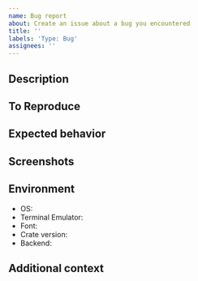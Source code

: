 ```yaml
---
name: Bug report
about: Create an issue about a bug you encountered
title: ''
labels: 'Type: Bug'
assignees: ''
---
```


<!--
Hi there, sorry `ratatui` is not working as expected.
Please fill this bug report conscientiously.
A detailed and complete issue is more likely to be processed quickly.
-->

## Description
<!--
A clear and concise description of what the bug is.
-->

## To Reproduce
<!--
Try to reduce the issue to a simple code sample exhibiting the problem.
Ideally, fork the project and add a test or an example.
-->

## Expected behavior
<!--
A clear and concise description of what you expected to happen.
-->

## Screenshots
<!--
If applicable, add screenshots, gifs or videos to help explain your problem.
-->

## Environment
<!--
Add a description of the systems where you are observing the issue. For example:
- OS: Linux
- Terminal Emulator: xterm
- Font: Inconsolata (Patched)
- Crate version: 0.7
- Backend: termion
-->

- OS:
- Terminal Emulator:
- Font:
- Crate version:
- Backend:

## Additional context
<!--
Add any other context about the problem here.
If you already looked into the issue, include all the leads you have explored.
-->
